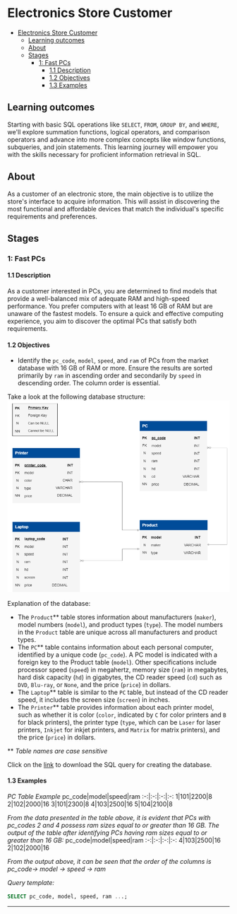 # Electronics Store Customer

- [Electronics Store Customer](#electronics-store-customer)
  - [Learning outcomes](#learning-outcomes)
  - [About](#about)
  - [Stages](#stages)
    - [1: Fast PCs](#1-fast-pcs)
      - [1.1 Description](#11-description)
      - [1.2 Objectives](#12-objectives)
      - [1.3 Examples](#13-examples)

## Learning outcomes
Starting with basic SQL operations like `SELECT`, `FROM`, `GROUP BY`, and `WHERE`, we'll explore summation functions, logical operators, and comparison operators and advance into more complex concepts like window functions, subqueries, and join statements. This learning journey will empower you with the skills necessary for proficient information retrieval in SQL.

## About
As a customer of an electronic store, the main objective is to utilize the store's interface to acquire information. This will assist in discovering the most functional and affordable devices that match the individual's specific requirements and preferences.

## Stages
### 1: Fast PCs
#### 1.1 Description
As a customer interested in PCs, you are determined to find models that provide a well-balanced mix of adequate RAM and high-speed performance. You prefer computers with at least 16 GB of RAM but are unaware of the fastest models. To ensure a quick and effective computing experience, you aim to discover the optimal PCs that satisfy both requirements.

#### 1.2 Objectives
- Identify the `pc_code`, `model`, `speed`, and `ram` of PCs from the market database with 16 GB of RAM or more. Ensure the results are sorted primarily by `ram` in ascending order and secondarily by `speed` in descending order. The column order is essential.

Take a look at the following database structure:
![database-structure](./computer_store.png)

Explanation of the database:

- The `Product`** table stores information about manufacturers (`maker`), model numbers (`model`), and product types (`type`). The model numbers in the `Product` table are unique across all manufacturers and product types.
- The `PC`** table contains information about each personal computer, identified by a unique code (`pc_code`). A PC model is indicated with a foreign key to the Product table (`model`). Other specifications include processor speed (`speed`) in megahertz, memory size (`ram`) in megabytes, hard disk capacity (`hd`) in gigabytes, the CD reader speed (`cd`) such as `DVD`, `Blu-ray`, or `None`, and the price (`price`) in dollars.
- The `Laptop`** table is similar to the `PC` table, but instead of the CD reader speed, it includes the screen size (`screen`) in inches.
- The `Printer`** table provides information about each printer model, such as whether it is color (`color`, indicated by `C` for color printers and `B` for black printers), the printer type (`type`, which can be `Laser` for laser printers, `Inkjet` for inkjet printers, and `Matrix` for matrix printers), and the price (`price`) in dollars.

** _Table names are case sensitive_

Click on the [link](https://cogniterra.org/media/attachments/lesson/30429/Updated_Electronic_Store_Database.sql) to download the SQL query for creating the database.

#### 1.3 Examples
_PC Table Example_
pc_code|model|speed|ram
:-:|:-:|:-:|:-:
1|101|2200|8
2|102|2000|16
3|101|2300|8
4|103|2500|16
5|104|2100|8

_From the data presented in the table above, it is evident that PCs with pc_codes 2 and 4 possess ram sizes equal to or greater than 16 GB. The output of the table after identifying PCs having ram sizes equal to or greater than 16 GB:_
pc_code|model|speed|ram
:-:|:-:|:-:|:-:
4|103|2500|16
2|102|2000|16

_From the output above, it can be seen that the order of the columns is pc_code-> model -> speed -> ram_

_Query template:_
```sql
SELECT pc_code, model, speed, ram ...;
```

<hr/>
